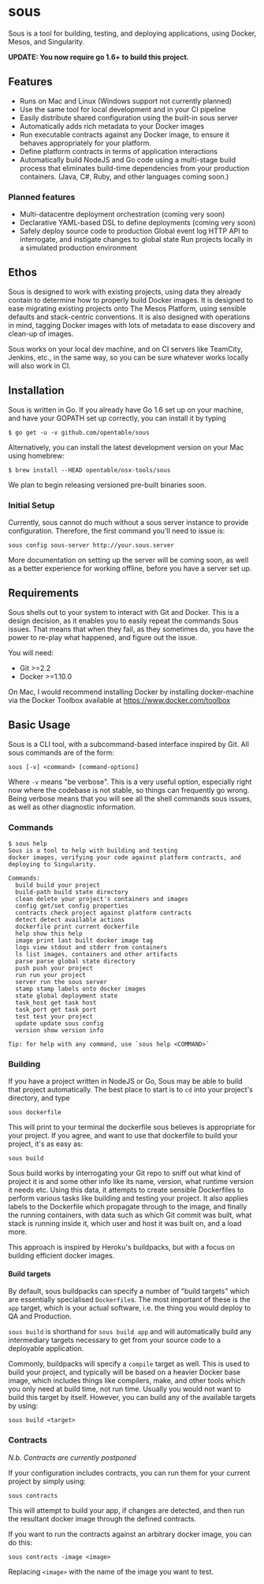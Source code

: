 # sous

Sous is a tool for building, testing, and deploying applications, using
Docker, Mesos, and Singularity.

**UPDATE: You now require go 1.6+ to build this project.**

## Features

- Runs on Mac and Linux (Windows support not currently planned)
- Use the same tool for local development and in your CI pipeline
- Easily distribute shared configuration using the built-in sous server
- Automatically adds rich metadata to your Docker images
- Run executable contracts against any Docker image, to ensure it behaves
  appropriately for your platform.
- Define platform contracts in terms of application interactions
- Automatically build NodeJS and Go code using a multi-stage build process that
  eliminates build-time dependencies from your production containers. (Java,
  C#, Ruby, and other languages coming soon.)

### Planned features

- Multi-datacentre deployment orchestration (coming very soon)
- Declarative YAML-based DSL to define deployments (coming very soon)
- Safely deploy source code to production Global event log HTTP API
  to interrogate, and instigate changes to global state Run projects
  locally in a simulated production environment

## Ethos

Sous is designed to work with existing projects, using data they already
contain to determine how to properly build Docker images. It is designed
to ease migrating existing projects onto The Mesos Platform, using
sensible defaults and stack-centric conventions. It is also designed
with operations in mind, tagging Docker images with lots of metadata to
ease discovery and clean-up of images.

Sous works on your local dev machine, and on CI servers like TeamCity,
Jenkins, etc., in the same way, so you can be sure whatever works
locally will also work in CI.

## Installation

Sous is written in Go. If you already have Go 1.6 set up on your
machine, and have your GOPATH set up correctly, you can install it by
typing

    $ go get -u -v github.com/opentable/sous

Alternatively, you can install the latest development version on your
Mac using homebrew:

    $ brew install --HEAD opentable/osx-tools/sous

We plan to begin releasing versioned pre-built binaries soon.

### Initial Setup

Currently, sous cannot do much without a sous server instance to provide
configuration. Therefore, the first command you'll need to issue is:

    sous config sous-server http://your.sous.server

More documentation on setting up the server will be coming soon, as well
as a better experience for working offline, before you have a server set
up.

## Requirements

Sous shells out to your system to interact with Git and Docker. This is
a design decision, as it enables you to easily repeat the commands Sous
issues. That means that when they fail, as they sometimes do, you have
the power to re-play what happened, and figure out the issue.

You will need:

- Git >=2.2
- Docker >=1.10.0

On Mac, I would recommend installing Docker by installing docker-machine
via the Docker Toolbox available at https://www.docker.com/toolbox

## Basic Usage

Sous is a CLI tool, with a subcommand-based interface inspired by Git.
All sous commands are of the form:

    sous [-v] <command> [command-options]

Where `-v` means "be verbose". This is a very useful option, especially
right now where the codebase is not stable, so things can frequently go
wrong. Being verbose means that you will see all the shell commands sous
issues, as well as other diagnostic information.

### Commands

```shell
$ sous help
Sous is a tool to help with building and testing
docker images, verifying your code against platform contracts, and
deploying to Singularity.

Commands:
  build build your project
  build-path build state directory
  clean delete your project's containers and images
  config get/set config properties
  contracts check project against platform contracts
  detect detect available actions
  dockerfile print current dockerfile
  help show this help
  image print last built docker image tag
  logs view stdout and stderr from containers
  ls list images, containers and other artifacts
  parse parse global state directory
  push push your project
  run run your project
  server run the sous server
  stamp stamp labels onto docker images
  state global deployment state
  task_host get task host
  task_port get task port
  test test your project
  update update sous config
  version show version info

Tip: for help with any command, use `sous help <COMMAND>`

```


### Building

If you have a project written in NodeJS or Go, Sous may be able to build
that project automatically. The best place to start is to `cd` into your
project's directory, and type

    sous dockerfile

This will print to your terminal the dockerfile sous believes is
appropriate for your project. If you agree, and want to use that
dockerfile to build your project, it's as easy as:

    sous build

Sous build works by interrogating your Git repo to sniff out what kind
of project it is and some other info like its name, version, what
runtime version it needs etc. Using this data, it attempts to create
sensible Dockerfiles to perform various tasks like building and testing
your project. It also applies labels to the Dockerfile which propagate
through to the image, and finally the running containers, with data such
as which Git commit was built, what stack is running inside it, which
user and host it was built on, and a load more.

This approach is inspired by Heroku's buildpacks, but with a focus on
building efficient docker images.

#### Build targets

By default, sous buildpacks can specify a number of "build targets"
which are essentially specialised `Dockerfile`s. The most important of
these is the `app` target, which is your actual software, i.e. the thing
you would deploy to QA and Production.

`sous build` is shorthand for `sous build app` and will automatically
build any intermediary targets necessary to get from your source code to
a deployable application.

Commonly, buildpacks will specify a `compile` target as well. This is
used to build your project, and typically will be based on a heavier
Docker base image, which includes things like compilers, make, and other
tools which you only need at build time, not run time. Usually you would
not want to build this target by itself. However, you can build any of
the available targets by using:

    sous build <target>

### Contracts

_N.b. Contracts are currently postponed_

If your configuration includes contracts, you can run them for your
current project by simply using:

    sous contracts

This will attempt to build your app, if changes are detected, and then
run the resultant docker image through the defined contracts.

If you want to run the contracts against an arbitrary docker image, you
can do this:

    sous contracts -image <image>

Replacing `<image>` with the name of the image you want to test.
